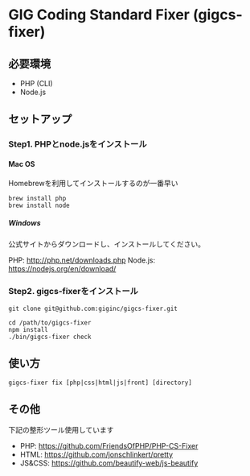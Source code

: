 # GIG Coding Standard Fixer (gigcs-fixer)

## 必要環境

- PHP (CLI)
- Node.js

## セットアップ

### Step1. PHPとnode.jsをインストール

#### Mac OS

Homebrewを利用してインストールするのが一番早い

```
brew install php
brew install node
```

##### Windows

公式サイトからダウンロードし、インストールしてください。

PHP: <http://php.net/downloads.php>
Node.js: <https://nodejs.org/en/download/>

### Step2. gigcs-fixerをインストール

```
git clone git@github.com:giginc/gigcs-fixer.git
```

```
cd /path/to/gigcs-fixer
npm install
./bin/gigcs-fixer check
```

## 使い方

```
gigcs-fixer fix [php|css|html|js|front] [directory]
```

## その他

下記の整形ツール使用しています

- PHP: <https://github.com/FriendsOfPHP/PHP-CS-Fixer>
- HTML: <https://github.com/jonschlinkert/pretty>
- JS&CSS: <https://github.com/beautify-web/js-beautify>